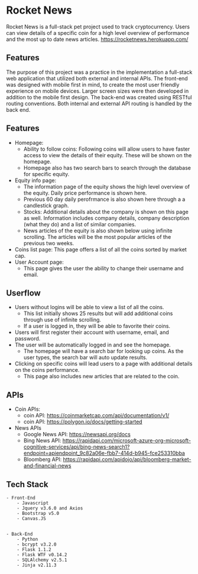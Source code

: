 **Rocket News** 
=====================================

Rocket News is a full-stack pet project used to track cryptocurrency. Users can view details of a specific coin for a high level overview of performance and the most up to date news articles. 
https://rocketnews.herokuapp.com/

**Features**
---------------
The purpose of this project was a practice in the implementation a full-stack web application that utilized both external and internal APIs. 
The front-end was designed with mobile first in mind, to create the most user friendly experience on mobile devices. Larger screen sizes were then developed in addition to the mobile first design. The back-end was created using RESTful routing conventions. Both internal and external API routing is handled by the back end. 

**Features**
---------------
- Homepage:
    - Ability to follow coins: Following coins will allow users to have faster access to view the details of their equity. These will be shown on the homepage.
    - Homepage also has two search bars to search through the database for specific equity. 
- Equity info page:
    - The information page of the equity shows the high level overview of the equity. Daily price performance is shown here.
    - Previous 60 day daily perofrmance is also shown here through a a candlestick graph.
    - Stocks: Additional details about the company is shown on this page as well. Information includes company details, company description (what they do) and a list of similar companies.
    - News articles of the equity is also shown below using infinite scrolling. The articles will be the most popular articles of the previous two weeks.
- Coins list page: This page offers a list of all the coins sorted by market cap.
- User Account page:
    - This page gives the user the ability to change their username and email.

**Userflow**
---------------
- Users without logins will be able to view a list of all the coins. 
    - This list initially shows 25 results but will add additional coins through use of infinite scrolling.
    - If a user is logged in, they will be able to favorite their coins.
- Users will first register their account with username, email, and password.
- The user will be automatically logged in and see the homepage.
    - The homepage will have a search bar for looking up coins. As the user types, the search bar will auto update results.
- Clicking on specific coins will lead users to a page with additional details on the coins performance.
    - This page also includes new articles that are related to the coin.


**APIs**
---------------
- Coin APIs:
    - coin API: https://coinmarketcap.com/api/documentation/v1/
    - coin API: https://polygon.io/docs/getting-started 
- News APIs
    - Google News API: https://newsapi.org/docs
    - Bing News API: https://rapidapi.com/microsoft-azure-org-microsoft-cognitive-services/api/bing-news-search1?endpoint=apiendpoint_9c82a06e-fbb7-414d-b945-fce253310bba
    - Bloomberg API: https://rapidapi.com/apidojo/api/bloomberg-market-and-financial-news

**Tech Stack**
---------------

    - Front-End
        - Javascript
        - Jquery v3.6.0 and Axios
        - Bootstrap v5.0
        - Canvas.JS


    - Back-End
        - Python 
        - bcrypt v3.2.0
        - Flask 1.1.2
        - Flask WTF v0.14.2
        - SQLAlchemy v2.5.1
        - Jinja v2.11.3

